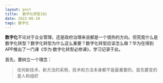 ```yaml
---
layout: post
title:  数字化转型101
date: 2022-06-10
tags: 数字化  
---
```


**数字化**不论对于企业管理，还是政府治理来说都是一个很热的方向。但究竟什么是数字化转型？数字化转型为什么这么重要？数字化转型应该怎么做？华为在得到APP推出了一门课《华为·数字化转型必修课》，学习记录于此。  

首先，要树立一个理念：  

>任何新技术、新方法的采用，技术和方法本身都不是最重要的，首先要变的是人和组织